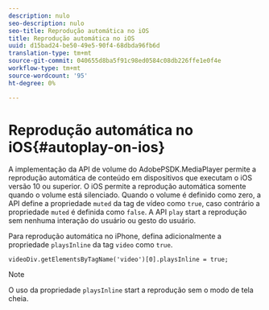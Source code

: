```yaml
---
description: nulo
seo-description: nulo
seo-title: Reprodução automática no iOS
title: Reprodução automática no iOS
uuid: d15bad24-be50-49e5-90f4-68dbda96fb6d
translation-type: tm+mt
source-git-commit: 040655d8ba5f91c98ed0584c08db226ffe1e0f4e
workflow-type: tm+mt
source-wordcount: '95'
ht-degree: 0%

---
```



# Reprodução automática no iOS{#autoplay-on-ios}

A implementação da API de volume do AdobePSDK.MediaPlayer permite a reprodução automática de conteúdo em dispositivos que executam o iOS versão 10 ou superior. O iOS permite a reprodução automática somente quando o volume está silenciado. Quando o volume é definido como zero, a API define a propriedade `muted` da tag de vídeo como `true`, caso contrário a propriedade `muted` é definida como `false`. A API `play` start a reprodução sem nenhuma interação do usuário ou gesto do usuário.

Para reprodução automática no iPhone, defina adicionalmente a propriedade `playsInline` da tag `video` como `true`.

```
videoDiv.getElementsByTagName('video')[0].playsInline = true;
```

>[!NOTE]
>
>O uso da propriedade `playsInline` start a reprodução sem o modo de tela cheia.

